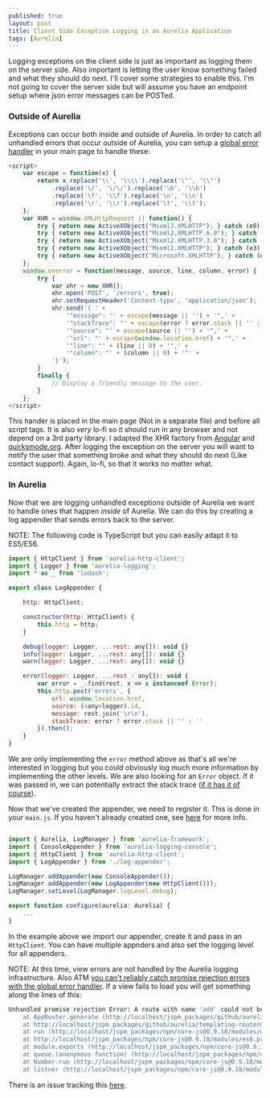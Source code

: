 ```yaml
---
published: true
layout: post
title: Client Side Exception Logging in an Aurelia Application
tags: [Aurelia]
---
```


Logging exceptions on the client side is just as important as logging them on the server side. Also important is letting the user know something failed and what they should do next. I'll cover some strategies to enable this. I'm not going to cover the server side but will assume you have an endpoint setup where json error messages can be POSTed.

### Outside of Aurelia ###

Exceptions can occur both inside and outside of Aurelia. In order to catch all unhandled errors that occur outside of Aurelia, you can setup a [global error handler](https://developer.mozilla.org/en-US/docs/Web/API/GlobalEventHandlers.onerror) in your main page to handle these:

```js
<script>
	var escape = function(x) {
	    return x.replace('\\', '\\\\').replace('\"', '\\"')
	        .replace('\/', '\/\/').replace('\b', '\\b')
	        .replace('\f', '\\f').replace('\n', '\\n')
	        .replace('\r', '\\r').replace('\t', '\\t');
	};
	var XHR = window.XMLHttpRequest || function() {
	    try { return new ActiveXObject("Msxml3.XMLHTTP"); } catch (e0) {}
	    try { return new ActiveXObject("Msxml2.XMLHTTP.6.0"); } catch (e1) {}
	    try { return new ActiveXObject("Msxml2.XMLHTTP.3.0"); } catch (e2) {}
	    try { return new ActiveXObject("Msxml2.XMLHTTP"); } catch (e3) {}
	    try { return new ActiveXObject("Microsoft.XMLHTTP"); } catch (e4) {}
	};
	window.onerror = function(message, source, line, column, error) {
		try {
		    var xhr = new XHR();
		    xhr.open('POST', '/errors', true);
		    xhr.setRequestHeader('Content-type', 'application/json');
		    xhr.send('{ ' +
		        '"message": "' + escape(message || '') + '",' +
		        '"stackTrace": "' + escape(error ? error.stack || '' : '') + '",' +
		        '"source": "' + escape(source || '') + '",' +
		        '"url": "' + escape(window.location.href) + '",' +
		        '"line": "' + (line || 0) + '",' +
		        '"column": "' + (column || 0) + '"' +
		    '}');
	    }
	    finally {
	        // Display a friendly message to the user.
	    }
	};
</script>
```

This hander is placed in the main page (Not in a separate file) and before all script tags. It is also *very* lo-fi so it should run in any browser and not depend on a 3rd party library. I adapted the XHR factory from [Angular](https://github.com/angular/angular.js/blob/61943276f026e632dccae6405a05f79d486ed898/src/ng/httpBackend.js#L3) and [quirksmode.org](http://www.quirksmode.org/js/xmlhttp.html). After logging the exception on the server you will want to notify the user that something broke and what they should do next (Like contact support). Again, lo-fi, so that it works no matter what.

### In Aurelia ###

Now that we are logging unhandled exceptions outside of Aurelia we want to handle ones that happen *inside* of Aurelia. We can do this by creating a log appender that sends errors back to the server. 

NOTE: The following code is TypeScript but you can easily adapt it to ES5/ES6.

```js
import { HttpClient } from 'aurelia-http-client';
import { Logger } from 'aurelia-logging';
import * as _ from 'lodash';

export class LogAppender {

    http: HttpClient;

    constructor(http: HttpClient) {
        this.http = http;
    }

    debug(logger: Logger, ...rest: any[]): void {}
    info(logger: Logger, ...rest: any[]): void {}
    warn(logger: Logger, ...rest: any[]): void {}

    error(logger: Logger, ...rest : any[]): void {
        var error = _.find(rest, x => x instanceof Error);
        this.http.post('errors', {
            url: window.location.href,
            source: (<any>logger).id,
            message: rest.join('\r\n'),
            stackTrace: error ? error.stack || '' : ''
        }).then();
    }
}
```
We are only implementing the `error` method above as that's all we're interested in logging but you could obviously log much more information by implementing the other levels. We are also looking for an `Error` object. If it was passed in, we can potentially extract the stack trace ([if it has it of course](https://developer.mozilla.org/en-US/docs/Web/JavaScript/Reference/Global_Objects/Error/stack)). 

Now that we've created the appender, we need to register it. This is done in your `main.js`. If you haven't already created one, see [here](http://aurelia.io/docs.html#startup-and-configuration) for more info.

```js

import { Aurelia, LogManager } from 'aurelia-framework';
import { ConsoleAppender } from 'aurelia-logging-console';
import { HttpClient } from 'aurelia-http-client';
import { LogAppender } from './log-appender';

LogManager.addAppender(new ConsoleAppender());
LogManager.addAppender(new LogAppender(new HttpClient()));
LogManager.setLevel(LogManager.logLevel.debug);

export function configure(aurelia: Aurelia) {
    ...
}
```
In the example above we import our appender, create it and pass in an `HttpClient`. You can have multiple appnders and also set the logging level for all appenders.

NOTE: At this time, view errors are not handled by the Aurelia logging infrastructure. Also ATM [you can't reliably catch promise rejection errors with the global error handler](http://stackoverflow.com/questions/31472439/catch-all-unhandled-javascript-promise-rejections). If a view fails to load you will get something along the lines of this:

```bash
Unhandled promise rejection Error: A route with name 'add' could not be found. Check that `name: 'add'` was specified in the route's config.
    at AppRouter.generate (http://localhost/jspm_packages/github/aurelia/router@0.13.0/aurelia-router.js:1228:15)
    at http://localhost/jspm_packages/github/aurelia/templating-router@0.17.0/route-href.js:33:33
    at run (http://localhost/jspm_packages/npm/core-js@0.9.18/modules/es6.promise.js:91:43)
    at http://localhost/jspm_packages/npm/core-js@0.9.18/modules/es6.promise.js:105:11
    at module.exports (http://localhost/jspm_packages/npm/core-js@0.9.18/modules/$.invoke.js:6:25)
    at queue.(anonymous function) (http://localhost/jspm_packages/npm/core-js@0.9.18/modules/$.task.js:40:9)
    at Number.run (http://localhost/jspm_packages/npm/core-js@0.9.18/modules/$.task.js:27:7)
    at listner (http://localhost/jspm_packages/npm/core-js@0.9.18/modules/$.task.js:31:9)
```

There is an issue tracking this [here](https://github.com/aurelia/router/issues/227).